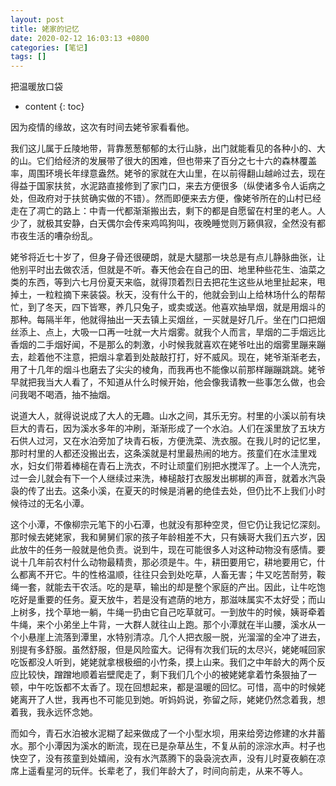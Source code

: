 ```yaml
---
layout: post
title: 姥家的记忆
date: 2020-02-12 16:03:13 +0800
categories: [笔记]
tags: []
---
```


把温暖放口袋
<!--more-->

* content
{: toc}

<!-- <center>
<iframe frameborder="no" border="0" marginwidth="0" marginheight="0" width=330 height=86 src="//music.163.com/outchain/player?type=2&id=1371939273&auto=1&height=66"></iframe>
</center> -->

因为疫情的缘故，这次有时间去姥爷家看看他。

我们这儿属于丘陵地带，背靠葱葱郁郁的太行山脉，出门就能看见的各种小的、大的山。它们给经济的发展带了很大的困难，但也带来了百分之七十六的森林覆盖率，周围环境长年绿意盎然。姥爷的家就在大山里，在以前得翻山越岭过去，现在得益于国家扶贫，水泥路直接修到了家门口，来去方便很多（纵使诸多令人诟病之处，但政府对于扶贫确实做的不错）。然而即便来去方便，像姥爷所在的山村已经走在了凋亡的路上：中青一代都渐渐搬出去，剩下的都是自愿留在村里的老人。人少了，就极其安静，白天偶尔会传来鸡鸣狗叫，夜晚睡觉则万籁俱寂，全然没有都市夜生活的嘈杂纷乱。

姥爷将近七十岁了，但身子骨还很硬朗，就是大腿那一块总是有点儿静脉曲张，让他别平时出去做农活，但就是不听。春天他会在自己的田、地里种些花生、油菜之类的东西，等到六七月份夏天来临，就得顶着烈日去把花生这些从地里扯起来，甩掉土，一粒粒摘下来装袋。秋天，没有什么干的，他就会到山上给林场什么的帮帮忙，到了冬天，四下皆寒，养几只兔子，或卖或送。他喜欢抽旱烟，就是用烟斗的那种。每隔半年，他就得抽出一天去镇上买烟丝，一买就是好几斤。坐在门口把烟丝添上、点上，大吸一口再一吐就一大片烟雾。就我个人而言，旱烟的二手烟远比香烟的二手烟好闻，不是那么的刺激，小时候我就喜欢在姥爷吐出的烟雾里蹦来蹦去，趁着他不注意，把烟斗拿着到处敲敲打打，好不威风。现在，姥爷渐渐老去，用了十几年的烟斗也磨去了尖尖的棱角，而我再也不能像以前那样蹦蹦跳跳。姥爷早就把我当大人看了，不知道从什么时候开始，他会像我请教一些事怎么做，也会问我喝不喝酒，抽不抽烟。

说道大人，就得说说成了大人的无趣。山水之间，其乐无穷。村里的小溪以前有块巨大的青石，因为溪水多年的冲刷，渐渐形成了一个水泊。人们在溪里放了五块方石供人过河，又在水泊旁加了块青石板，方便洗菜、洗衣服。在我儿时的记忆里，那时村里的人都还没搬出去，这条溪就是村里最热闹的地方。孩童们在水洼里戏水，妇女们带着棒槌在青石上洗衣，不时让顽童们别把水搅浑了。上一个人洗完，过一会儿就会有下一个人继续过来洗，棒槌敲打衣服发出梆梆的声音，就着水汽袅袅的传了出去。这条小溪，在夏天的时候是消暑的绝佳去处，但仍比不上我们小时候待过的无名小潭。

这个小潭，不像柳宗元笔下的小石潭，也就没有那种空灵，但它仍让我记忆深刻。那时候去姥姥家，我和舅舅们家的孩子年龄相差不大，只有姨哥大我们五六岁，因此放牛的任务一般就是他负责。说到牛，现在可能很多人对这种动物没有感情。要说十几年前农村什么动物最精贵，那必须是牛。牛，耕田要用它，耕地要用它，什么都离不开它。牛的性格温顺，往往只会到处吃草，人畜无害；牛又吃苦耐劳，鞍绳一套，就能去干农活。吃的是草，输出的却是整个家庭的产出。因此，让牛吃饱吃好是重要的任务。夏天放牛，若是没有遮荫的地方，那滋味属实不太好受；而山上树多，找个草地一躺，牛绳一扔由它自己吃草就可。一到放牛的时候，姨哥牵着牛绳，来个小弟坐上牛背，一大群人就往山上跑。那个小潭就在半山腰，溪水从一个小悬崖上流落到潭里，水特别清凉。几个人把衣服一脱，光溜溜的全冲了进去，别提有多舒服。虽然舒服，但是风险蛮大。记得有次我们玩的太尽兴，姥姥喊回家吃饭都没人听到，姥姥就拿根极细的小竹条，摸上山来。我们之中年龄大的两个反应比较快，蹭蹭地顺着岩壁爬走了，剩下我们几个小的被姥姥拿着竹条狠抽了一顿，中午吃饭都不太香了。现在回想起来，都是温暖的回忆。可惜，高中的时候姥姥离开了人世，我再也不可能见到她。听妈妈说，弥留之际，姥姥仍然念着我，想着我，我永远怀念她。

而如今，青石水泊被水泥糊了起来做成了一个小型水坝，用来给旁边修建的水井蓄水。那个小潭因为溪水的断流，现在已是杂草丛生，不复从前的淙淙水声。村子也快空了，没有孩童到处嬉闹，没有水汽蒸腾下的袅袅浣衣声，没有儿时夏夜躺在凉席上遥看星河的玩伴。长辈老了，我们年龄大了，时间向前走，从来不等人。